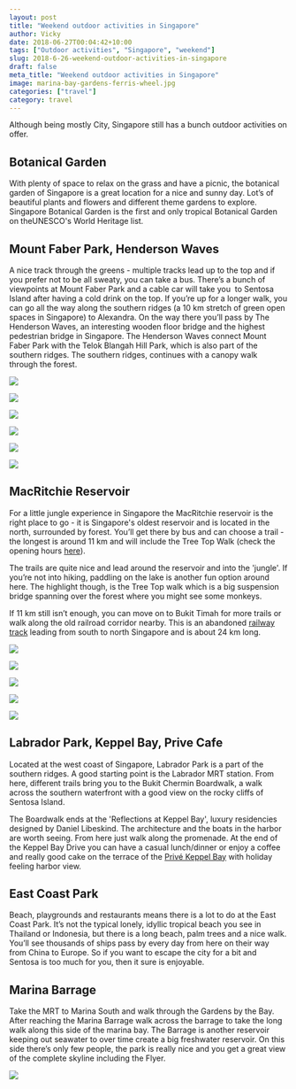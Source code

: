 ```yaml
---
layout: post
title: "Weekend outdoor activities in Singapore"
author: Vicky
date: 2018-06-27T00:04:42+10:00
tags: ["Outdoor activities", "Singapore", "weekend"]
slug: 2018-6-26-weekend-outdoor-activities-in-singapore
draft: false
meta_title: "Weekend outdoor activities in Singapore"
image: marina-bay-gardens-ferris-wheel.jpg
categories: ["travel"]
category: travel
---
```


Although being mostly City, Singapore still has a bunch outdoor activities on offer.<!-- end -->

## Botanical Garden

With plenty of space to relax on the grass and have a picnic, the botanical garden of Singapore is a great location for a nice and sunny day. Lot’s of beautiful plants and flowers and different theme gardens to explore. Singapore Botanical Garden is the first and only tropical Botanical Garden on theUNESCO's World Heritage list.

## Mount Faber Park, Henderson Waves

A nice track through the greens - multiple tracks lead up to the top and if you prefer not to be all sweaty, you can take a bus. There’s a bunch of viewpoints at Mount Faber Park and a cable car will take you  to Sentosa Island after having a cold drink on the top. If you’re up for a longer walk, you can go all the way along the southern ridges (a 10 km stretch of green open spaces in Singapore) to Alexandra. On the way there you’ll pass by The Henderson Waves, an interesting wooden floor bridge and the highest pedestrian bridge in Singapore. The Henderson Waves connect Mount Faber Park with the Telok Blangah Hill Park, which is also part of the southern ridges. The southern ridges, continues with a canopy walk through the forest.

![](./singapore-panorama-skyline.jpg)

![](./singapore-henderson-waves.jpg)

![](./jungle-and-city.jpg)

![](./treetopwalk-portrait.jpg)

![](./singapore-treetop-walk.jpg)

![](./treetop-portrait-far.jpg)

## MacRitchie Reservoir

For a little jungle experience in Singapore the MacRitchie reservoir is the right place to go - it is Singapore's oldest reservoir and is located in the north, surrounded by forest. You’ll get there by bus and can choose a trail - the longest is around 11 km and will include the Tree Top Walk (check the opening hours [here](https://www.nparks.gov.sg/gardens-parks-and-nature/parks-and-nature-reserves/central-catchment-nature-reserve/treetop-walk)).

The trails are quite nice and lead around the reservoir and into the 'jungle'. If you’re not into hiking, paddling on the lake is another fun option around here. The highlight though, is the Tree Top walk which is a big suspension bridge spanning over the forest where you might see some monkeys.

If 11 km still isn’t enough, you can move on to Bukit Timah for more trails or walk along the old railroad corridor nearby. This is an abandoned [railway track](https://www.nparks.gov.sg/railcorridor) leading from south to north Singapore and is about 24 km long.

![](./macritchie-view.jpg)

![](./macritchie-reservoir-suspension-bridge.jpg)

![](./macritchie-monkey.jpg)

![](./macritchie-flying-fox.jpg)

![](./monkey-roadside.jpg)

## Labrador Park, Keppel Bay, Prive Cafe

Located at the west coast of Singapore, Labrador Park is a part of the southern ridges. A good starting point is the Labrador MRT station. From here, different trails bring you to the Bukit Chermin Boardwalk, a walk across the southern waterfront with a good view on the rocky cliffs of Sentosa Island.

The Boardwalk ends at the 'Reflections at Keppel Bay', luxury residencies designed by Daniel Libeskind. The architecture and the boats in the harbor are worth seeing. From here just walk along the promenade. At the end of the Keppel Bay Drive you can have a casual lunch/dinner or enjoy a coffee and really good cake on the terrace of the [Privé Keppel Bay](http://theprivegroup.com.sg/prive-keppel-bay.html) with holiday feeling harbor view.

## East Coast Park

Beach, playgrounds and restaurants means there is a lot to do at the East Coast Park. It’s not the typical lonely, idyllic tropical beach you see in Thailand or Indonesia, but there is a long beach, palm trees and a nice walk. You’ll see thousands of ships pass by every day from here on their way from China to Europe. So if you want to escape the city for a bit and Sentosa is too much for you, then it sure is enjoyable.

## Marina Barrage

Take the MRT to Marina South and walk through the Gardens by the Bay. After reaching the Marina Barrage walk across the barrage to take the long walk along this side of the marina bay. The Barrage is another reservoir keeping out seawater to over time create a big freshwater reservoir. On this side there’s only few people, the park is really nice and you get a great view of the complete skyline including the Flyer.

![](./marina-bay-gardens-ferris-wheel.jpg)